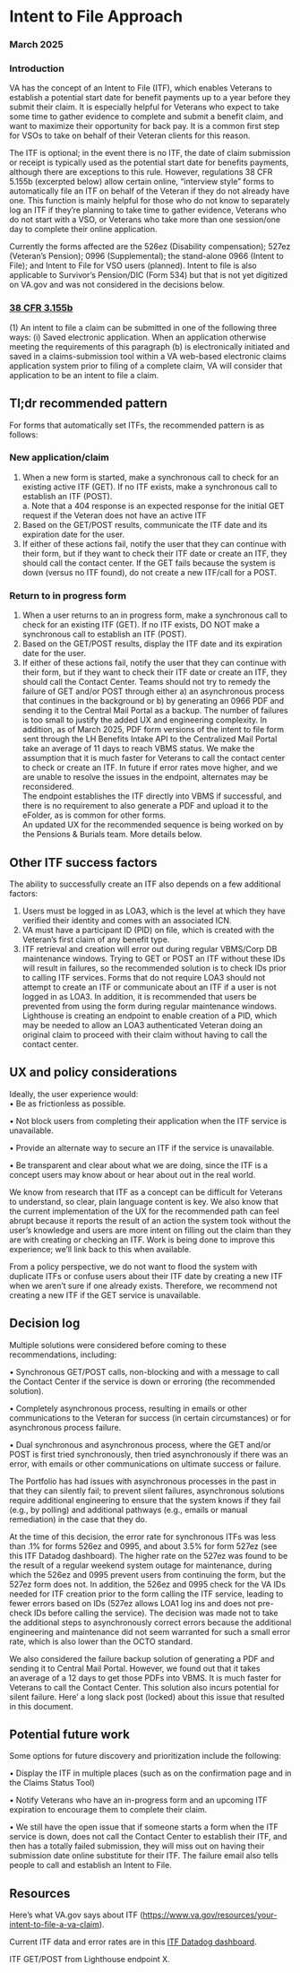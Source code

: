 # Intent to File Approach 
### March 2025 
### Introduction 
VA has the concept of an Intent to File (ITF), which enables Veterans to establish a potential start date for benefit payments up to a year before they submit their claim. It is especially helpful for Veterans who expect to take some time to gather evidence to complete and submit a benefit claim, and want to maximize their opportunity for back pay. It is a common first step for VSOs to take on behalf of their Veteran clients for this reason.

The ITF is optional; in the event there is no ITF, the date of claim submission or receipt is typically used as the potential start date for benefits payments, although there are exceptions to this rule. However, regulations 38 CFR 5.155b  (excerpted below) allow  certain online, “interview style” forms to automatically file an ITF on behalf of the Veteran if they do not already have one. This function is mainly helpful for those who do not know to separately log an ITF if they’re planning to take time to gather evidence,  Veterans who do not start with a VSO,  or Veterans who take more than one session/one day to complete their online application. 

Currently the forms affected are the 526ez (Disability compensation); 527ez (Veteran’s Pension); 0996 (Supplemental); the stand-alone 0966 (Intent to File); and Intent to File for VSO users (planned). Intent to file is also applicable to Survivor’s Pension/DIC (Form 534) but that is not yet digitized on VA.gov and was not considered in the decisions below.

### [38 CFR 3.155b](https://www.ecfr.gov/current/title-38/chapter-I/part-3/subpart-A/subject-group-ECFR7629a1b1e9bf6f8/section-3.155#p-3.155(b)) 
(1) An intent to file a claim can be submitted in one of the following three ways: 
(i) Saved electronic application. When an application otherwise meeting the requirements of this paragraph (b) is electronically initiated and saved in a claims-submission tool within a VA web-based electronic claims application system prior to filing of a complete claim, VA will consider that application to be an intent to file a claim. 
 
## Tl;dr recommended pattern 
For forms that automatically set ITFs, the recommended pattern is as follows: 
### New application/claim 
1.	When a new form is started, make a synchronous call to check for an existing active ITF (GET). If no ITF exists, make a synchronous call to establish an ITF (POST).  
a.	Note that a 404 response is an expected response for the initial GET request if the Veteran does not have an active ITF 
2.	Based on the GET/POST results, communicate the ITF date and its expiration date for the user. 
3.	If either of these actions fail, notify the user that they can continue with their form, but if they want to check their ITF date or create an ITF, they should call the contact center. If the GET fails because the system is down (versus no ITF found), do not create a new ITF/call for a POST. 
### Return to in progress form 
1.	When a user returns to an in progress form, make a synchronous call to check for an existing ITF (GET). If no ITF exists, DO NOT make a synchronous call to establish an ITF (POST).  
2.	Based on the GET/POST results, display the ITF date and its expiration date for the user. 
3.	If either of these actions fail, notify the user that they can continue with their form, but if they want to check their ITF date or create an ITF, they should call the Contact Center. 
Teams should not try to remedy the failure of GET and/or POST through either a) an asynchronous process that continues in the background or b) by generating an 0966 PDF and sending it to the Central Mail Portal as a backup. The number of failures is too small to justify the added UX and engineering complexity. In addition, as of March 2025, PDF form versions of the intent to file form sent through the LH Benefits Intake API to the Centralized Mail Portal take an average of 11 days to reach VBMS status. We make the assumption that it is much faster for Veterans to call the contact center to check or create an ITF. 
 In future if error rates move higher, and we are unable to resolve the issues in the endpoint, alternates may be reconsidered.  
The endpoint establishes the ITF directly into VBMS if successful, and there is no requirement to also generate a PDF and upload it to the eFolder, as is common for other forms.  
An updated UX for the recommended sequence is being worked on by the Pensions & Burials team. 
More details below. 
## Other ITF success factors 
The ability to successfully create an ITF also depends on a few additional factors:  
1.	Users must be logged in as LOA3, which is the level at which they have verified their identity and comes with an associated ICN.  
2.	VA must have a participant ID (PID) on file, which is created with the Veteran’s first claim of any benefit type. 
3.	ITF retrieval and creation will error out during regular VBMS/Corp DB maintenance windows. 
Trying to GET or POST an ITF without these IDs will result in failures, so the recommended solution is to check IDs prior to calling ITF services. Forms that do not require LOA3 should not attempt to create an ITF or communicate about an ITF if a user is not logged in as LOA3. In addition, it is recommended that users be prevented from using the form during regular maintenance windows. 
Lighthouse is creating an endpoint to enable creation of a PID, which may be needed to allow an LOA3 authenticated Veteran doing an original claim to proceed with their claim without having to call the contact center. 
## UX and policy considerations 
Ideally, the user experience would:  
•	Be as frictionless as possible.  

•	Not block users from completing their application when the ITF service is unavailable.

•	Provide an alternate way to secure an ITF if the service is unavailable.

•	Be transparent and clear about what we are doing, since the ITF is a concept users may know about or hear about out in the real world. 

We know from research that ITF as a concept can be difficult for Veterans to understand, so clear, plain language content is key. We also know that the current implementation of the UX for the recommended path can feel abrupt because it reports the result of an action the system took without the user’s knowledge and users are more intent on filling out the claim than they are with creating or checking an ITF. Work is being done to improve this experience; we’ll link back to this when available. 

From a policy perspective, we do not want to flood the system with duplicate ITFs or confuse users about their ITF date by creating a new ITF when we aren’t sure if one already exists. Therefore, we recommend not creating a new ITF if the GET service is unavailable. 
 
## Decision log 
Multiple solutions were considered before coming to these recommendations, including: 

•	Synchronous GET/POST calls, non-blocking and with a message to call the Contact Center if the service is down or erroring (the recommended solution). 

•	Completely asynchronous process, resulting in emails or other communications to the Veteran for success (in certain circumstances) or for asynchronous process failure. 

•	Dual synchronous and asynchronous process, where the GET and/or POST is first tried synchronously, then tried asynchronously if there was an error, with emails or other communications on ultimate success or failure.  

The Portfolio has had issues with asynchronous processes in the past in that they can silently fail; to prevent silent failures, asynchronous solutions require additional engineering to ensure that the system knows if they fail (e.g., by polling) and additional pathways (e.g., emails or manual remediation) in the case that they do.  

At the time of this decision, the error rate for synchronous ITFs was less than .1% for forms 526ez and 0995, and about 3.5% for form 527ez (see this ITF Datadog dashboard). The higher rate on the 527ez was found to be the result of a regular weekend system outage for maintenance, during which the 526ez and 0995 prevent users from continuing the form, but the 527ez form does not. In addition, the 526ez and 0995 check for the VA IDs needed for ITF creation prior to the form calling the ITF service, leading to fewer errors based on IDs (527ez allows LOA1 log ins and does not pre-check IDs before calling the service). 
The decision was made not to take the additional steps to asynchronously correct errors because the additional engineering and maintenance did not seem warranted for such a small error rate, which is also lower than the OCTO standard.

We also considered the failure backup solution of generating a PDF and sending it to Central Mail Portal. However, we found out that it takes an average of a 12 days to get those PDFs into VBMS. It is much faster for Veterans to call the Contact Center. This solution also incurs potential for silent failure. 
Here’ a long slack post (locked) about this issue that resulted in this document. 
 
## Potential future work 
Some options for future discovery and prioritization include the following: 

•	Display the ITF in multiple places (such as on the confirmation page and in the Claims Status Tool) 

•	Notify Veterans who have an in-progress form and an upcoming ITF expiration to encourage them to complete their claim. 

•	We still have the open issue that if someone starts a form when the ITF service is down, does not call the Contact Center to establish their ITF, and then has a totally failed submission, they will miss out on having their submission date online substitute for their ITF. The failure email also tells people to call and establish an Intent to File. 

 
## Resources 
Here’s what VA.gov says about ITF (https://www.va.gov/resources/your-intent-to-file-a-va-claim). 

Current ITF data and error rates are in this [ITF Datadog dashboard](https://vagov.ddog-gov.com/account/login?next=%2Fdashboard%2Ftym-cck-5uw%2Fbenefits-itf-disabilitysupplemental%3FfromUser%3Dtrue%26refresh_mode%3Dsliding%26from_ts%3D1738006736048%26to_ts%3D1740685136048%26live%3Dtrue). 

ITF GET/POST from Lighthouse endpoint X.  
 


